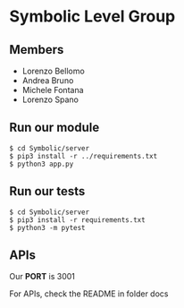 # Symbolic Level Group

## Members
- Lorenzo Bellomo
- Andrea Bruno
- Michele Fontana
- Lorenzo Spano

## Run our module
    
    $ cd Symbolic/server
    $ pip3 install -r ../requirements.txt
    $ python3 app.py

## Run our tests

    $ cd Symbolic/server
    $ pip3 install -r requirements.txt
    $ python3 -m pytest

## APIs

Our **PORT** is 3001

For APIs, check the README in folder docs
